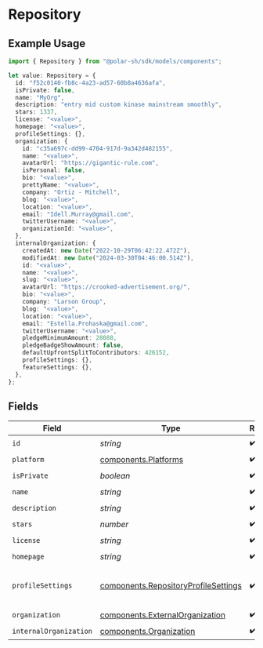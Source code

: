 # Repository

## Example Usage

```typescript
import { Repository } from "@polar-sh/sdk/models/components";

let value: Repository = {
  id: "f52c0140-fb8c-4a23-ad57-60b8a4636afa",
  isPrivate: false,
  name: "MyOrg",
  description: "entry mid custom kinase mainstream smoothly",
  stars: 1337,
  license: "<value>",
  homepage: "<value>",
  profileSettings: {},
  organization: {
    id: "c35a697c-dd99-4704-917d-9a342d482155",
    name: "<value>",
    avatarUrl: "https://gigantic-rule.com",
    isPersonal: false,
    bio: "<value>",
    prettyName: "<value>",
    company: "Ortiz - Mitchell",
    blog: "<value>",
    location: "<value>",
    email: "Idell.Murray@gmail.com",
    twitterUsername: "<value>",
    organizationId: "<value>",
  },
  internalOrganization: {
    createdAt: new Date("2022-10-29T06:42:22.472Z"),
    modifiedAt: new Date("2024-03-30T04:46:00.514Z"),
    id: "<value>",
    name: "<value>",
    slug: "<value>",
    avatarUrl: "https://crooked-advertisement.org/",
    bio: "<value>",
    company: "Larson Group",
    blog: "<value>",
    location: "<value>",
    email: "Estella.Prohaska@gmail.com",
    twitterUsername: "<value>",
    pledgeMinimumAmount: 28088,
    pledgeBadgeShowAmount: false,
    defaultUpfrontSplitToContributors: 426152,
    profileSettings: {},
    featureSettings: {},
  },
};
```

## Fields

| Field                                                                                        | Type                                                                                         | Required                                                                                     | Description                                                                                  | Example                                                                                      |
| -------------------------------------------------------------------------------------------- | -------------------------------------------------------------------------------------------- | -------------------------------------------------------------------------------------------- | -------------------------------------------------------------------------------------------- | -------------------------------------------------------------------------------------------- |
| `id`                                                                                         | *string*                                                                                     | :heavy_check_mark:                                                                           | N/A                                                                                          |                                                                                              |
| `platform`                                                                                   | [components.Platforms](../../models/components/platforms.md)                                 | :heavy_check_mark:                                                                           | N/A                                                                                          |                                                                                              |
| `isPrivate`                                                                                  | *boolean*                                                                                    | :heavy_check_mark:                                                                           | N/A                                                                                          |                                                                                              |
| `name`                                                                                       | *string*                                                                                     | :heavy_check_mark:                                                                           | N/A                                                                                          | MyOrg                                                                                        |
| `description`                                                                                | *string*                                                                                     | :heavy_check_mark:                                                                           | N/A                                                                                          |                                                                                              |
| `stars`                                                                                      | *number*                                                                                     | :heavy_check_mark:                                                                           | N/A                                                                                          | 1337                                                                                         |
| `license`                                                                                    | *string*                                                                                     | :heavy_check_mark:                                                                           | N/A                                                                                          |                                                                                              |
| `homepage`                                                                                   | *string*                                                                                     | :heavy_check_mark:                                                                           | N/A                                                                                          |                                                                                              |
| `profileSettings`                                                                            | [components.RepositoryProfileSettings](../../models/components/repositoryprofilesettings.md) | :heavy_check_mark:                                                                           | Settings for the repository profile                                                          |                                                                                              |
| `organization`                                                                               | [components.ExternalOrganization](../../models/components/externalorganization.md)           | :heavy_check_mark:                                                                           | N/A                                                                                          |                                                                                              |
| `internalOrganization`                                                                       | [components.Organization](../../models/components/organization.md)                           | :heavy_check_mark:                                                                           | N/A                                                                                          |                                                                                              |